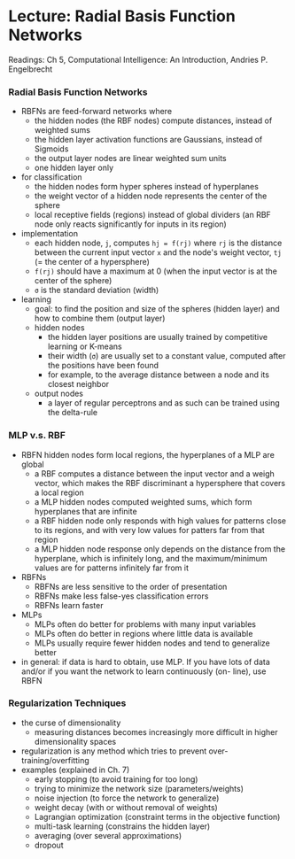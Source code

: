# Lecture: Radial Basis Function Networks

Readings: Ch 5, Computational Intelligence: An Introduction, Andries P. Engelbrecht

### Radial Basis Function Networks
- RBFNs are feed-forward networks where
  - the hidden nodes (the RBF nodes) compute distances, instead of weighted sums
  - the hidden layer activation functions are Gaussians, instead of Sigmoids
  - the output layer nodes are linear weighted sum units
  - one hidden layer only
- for classification
  - the hidden nodes form hyper spheres instead of hyperplanes
  - the weight vector of a hidden node represents the center of the sphere
  - local receptive fields (regions) instead of global dividers (an RBF node only reacts significantly for inputs in its region)
- implementation
  - each hidden node, ``j``, computes ``hj = f(rj)`` where ``rj`` is the distance between the current input vector ``x`` and the node's weight vector, ``tj`` (= the center of a hypersphere)
  - ``f(rj)`` should have a maximum at 0 (when the input vector is at the center of the sphere)
  - ``σ`` is the standard deviation (width)
- learning
  - goal: to find the position and size of the spheres (hidden layer) and how to combine them (output layer)
  - hidden nodes
    - the hidden layer positions are usually trained by competitive learning or K-means
    - their width (``σ``) are usually set to a constant value, computed after the positions have been found
    - for example, to the average distance between a node and its closest neighbor
  - output nodes
    - a layer of regular perceptrons and as such can be trained using the delta-rule

### MLP v.s. RBF
- RBFN hidden nodes form local regions, the hyperplanes of a
MLP are global
  - a RBF computes a distance between the input vector and a weigh vector, which makes the RBF discriminant a hypersphere that covers a local region
  - a MLP hidden nodes computed weighted sums,  which form hyperplanes that are infinite
  - a RBF hidden node only responds with high values for patterns close to its regions, and with very low values for patters far from that region
  - a MLP hidden node response only depends on the distance from the hyperplane, which is infinitely long, and the maximum/minimum values are for patterns infinitely far from it
- RBFNs
  - RBFNs are less sensitive to the order of presentation
  - RBFNs make less false-yes classification errors
  - RBFNs learn faster
- MLPs
  - MLPs often do better for problems with many input variables
  - MLPs often do better in regions where little data is available
  - MLPs usually require fewer hidden nodes and tend to generalize better
- in general: if data is hard to obtain, use MLP. If you have lots of data and/or if you want the network to learn continuously (on- line), use RBFN

### Regularization Techniques
- the curse of dimensionality
  - measuring distances becomes increasingly more difficult in higher dimensionality spaces
- regularization is any method which tries to prevent over-training/overfitting
- examples (explained in Ch. 7)
  - early stopping (to avoid training for too long)
  - trying to minimize the network size (parameters/weights)
  - noise injection (to force the network to generalize)
  - weight decay (with or without removal of weights)
  - Lagrangian optimization (constraint terms in the objective function)
  - multi-task learning (constrains the hidden layer)
  - averaging (over several approximations)
  - dropout
